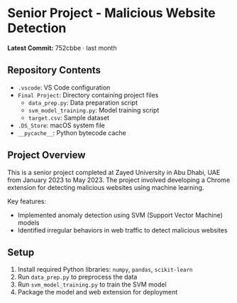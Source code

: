 # Senior Project - Malicious Website Detection
**Latest Commit:** 752cbbe · last month

## Repository Contents
- `.vscode`: VS Code configuration
- `Final Project`: Directory containing project files
  - `data_prep.py`: Data preparation script
  - `svm_model_training.py`: Model training script
  - `target.csv`: Sample dataset
- `.DS_Store`: macOS system file
- `__pycache__`: Python bytecode cache

## Project Overview
This is a senior project completed at Zayed University in Abu Dhabi, UAE from January 2023 to May 2023. The project involved developing a Chrome extension for detecting malicious websites using machine learning.

Key features:
- Implemented anomaly detection using SVM (Support Vector Machine) models
- Identified irregular behaviors in web traffic to detect malicious websites

## Setup
1. Install required Python libraries: `numpy`, `pandas`, `scikit-learn`
2. Run `data_prep.py` to preprocess the data
3. Run `svm_model_training.py` to train the SVM model
4. Package the model and web extension for deployment
